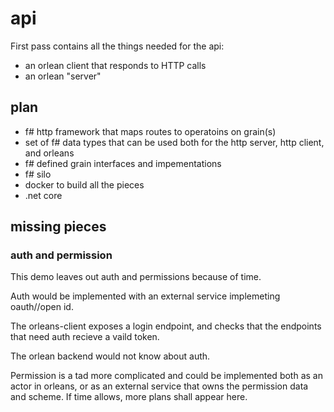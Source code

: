 # api

First pass contains all the things needed for the api:

- an orlean client that responds to HTTP calls
- an orlean "server"

## plan

- f# http framework that maps routes to operatoins on grain(s)
- set of f# data types that can be used both for the http server, http client, and orleans
- f# defined grain interfaces and impementations
- f# silo
- docker to build all the pieces
- .net core


## missing pieces 

### auth and permission
This demo leaves out auth and permissions because of time.

Auth would be implemented with an external service implemeting oauth//open id.

The orleans-client exposes a login endpoint, and checks that the endpoints that need auth recieve a vaild token.

The orlean backend would not know about auth.

Permission is a tad more complicated and could be implemented both as an actor
in orleans, or as an external service that owns the permission data and scheme.
If time allows, more plans shall appear here.


